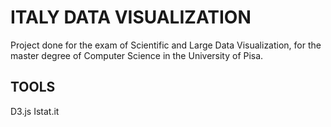 # ITALY DATA VISUALIZATION

Project done for the exam of Scientific and Large Data Visualization, for the master degree of Computer Science in the University of Pisa.


## TOOLS
D3.js
Istat.it

